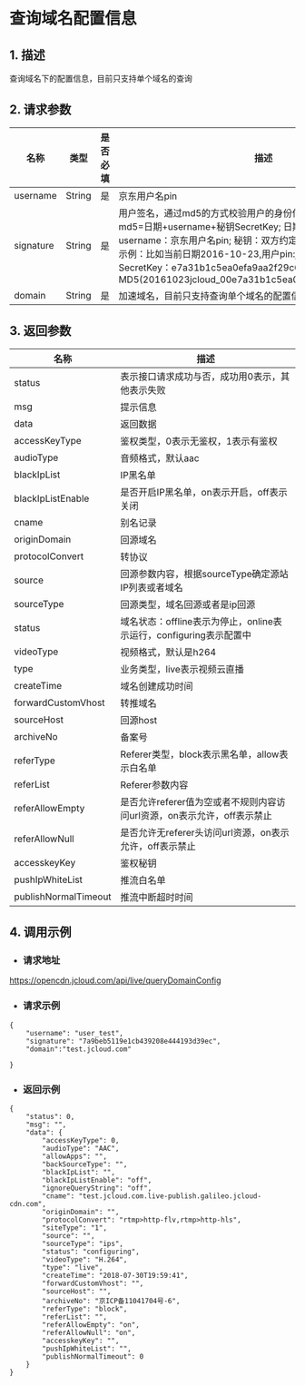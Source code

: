 # **查询域名配置信息**

## **1. 描述**

查询域名下的配置信息，目前只支持单个域名的查询

## **2. 请求参数**

| **名称**   | **类型** | **是否必填** | **描述**                                                     |
| ---------- | -------- | ------------ | ------------------------------------------------------------ |
| username   | String   | 是           | 京东用户名pin                                                |
| signature  | String   | 是           | 用户签名，通过md5的方式校验用户的身份信息，保障信息安全。</br>md5=日期+username+秘钥SecretKey; 日期：格式为 yyyymmdd; username：京东用户名pin; 秘钥：双方约定; </br>示例：比如当前日期2016-10-23,用户pin:jcloud_00,用户秘钥SecretKey：e7a31b1c5ea0efa9aa2f29c6559f7d61,那签名为MD5(20161023jcloud_00e7a31b1c5ea0efa9aa2f29c6559f7d61)|
| domain     | String   | 是           | 加速域名，目前只支持查询单个域名的配置信息|

## **3. 返回参数**

| **名称**   | **描述** | 
| ---------- | -------- |
| status  | 表示接口请求成功与否，成功用0表示，其他表示失败  | 
| msg  | 提示信息 | 
| data | 返回数据| 
| accessKeyType | 鉴权类型，0表示无鉴权，1表示有鉴权 | 
| audioType |音频格式，默认aac | 
|blackIpList| IP黑名单 | 
|blackIpListEnable | 是否开启IP黑名单，on表示开启，off表示关闭  | 
|cname | 别名记录 | 
|originDomain| 回源域名 | 
| protocolConvert|转协议  | 
|source | 回源参数内容，根据sourceType确定源站IP列表或者域名 | 
| sourceType|回源类型，域名回源或者是ip回源| 
|status | 域名状态：offline表示为停止，online表示运行，configuring表示配置中| 
|videoType| 视频格式，默认是h264 | 
|type |业务类型，live表示视频云直播| 
| createTime | 域名创建成功时间 | 
|forwardCustomVhost| 转推域名| 
| sourceHost| 回源host | 
| archiveNo | 备案号 | 
|referType | Referer类型，block表示黑名单，allow表示白名单 | 
|referList| Referer参数内容 | 
|referAllowEmpty | 是否允许referer值为空或者不规则内容访问url资源，on表示允许，off表示禁止 | 
| referAllowNull | 是否允许无referer头访问url资源，on表示允许，off表示禁止 | 
|accesskeyKey | 鉴权秘钥| 
|pushIpWhiteList | 推流白名单| 
|publishNormalTimeout | 推流中断超时时间 | 


## **4. 调用示例**

- ### **请求地址**

https://opencdn.jcloud.com/api/live/queryDomainConfig

- ### **请求示例**

```
{
    "username": "user_test",
    "signature": "7a9beb5119e1cb439208e444193d39ec",
    "domain":"test.jcloud.com"
    
}
```

- ### **返回示例**
```
{
    "status": 0,
    "msg": "",
    "data": {
        "accessKeyType": 0,
        "audioType": "AAC",
        "allowApps": "",
        "backSourceType": "",
        "blackIpList": "",
        "blackIpListEnable": "off",
        "ignoreQueryString": "off",
        "cname": "test.jcloud.com.live-publish.galileo.jcloud-cdn.com",
        "originDomain": "",
        "protocolConvert": "rtmp>http-flv,rtmp>http-hls",
        "siteType": "1",
        "source": "",
        "sourceType": "ips",
        "status": "configuring",
        "videoType": "H.264",
        "type": "live",
        "createTime": "2018-07-30T19:59:41",
        "forwardCustomVhost": "",
        "sourceHost": "",
        "archiveNo": "京ICP备11041704号-6",
        "referType": "block",
        "referList": "",
        "referAllowEmpty": "on",
        "referAllowNull": "on",
        "accesskeyKey": "",
        "pushIpWhiteList": "",
        "publishNormalTimeout": 0
    }
}
```
